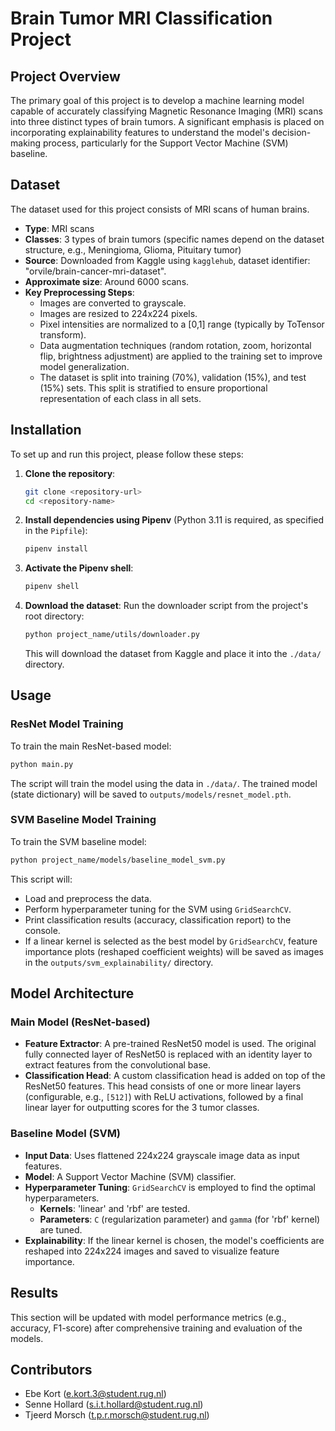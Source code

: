 # Brain Tumor MRI Classification Project

## Project Overview

The primary goal of this project is to develop a machine learning model capable of accurately classifying Magnetic Resonance Imaging (MRI) scans into three distinct types of brain tumors. A significant emphasis is placed on incorporating explainability features to understand the model's decision-making process, particularly for the Support Vector Machine (SVM) baseline.

## Dataset

The dataset used for this project consists of MRI scans of human brains.

*   **Type**: MRI scans
*   **Classes**: 3 types of brain tumors (specific names depend on the dataset structure, e.g., Meningioma, Glioma, Pituitary tumor)
*   **Source**: Downloaded from Kaggle using `kagglehub`, dataset identifier: "orvile/brain-cancer-mri-dataset".
*   **Approximate size**: Around 6000 scans.
*   **Key Preprocessing Steps**:
    *   Images are converted to grayscale.
    *   Images are resized to 224x224 pixels.
    *   Pixel intensities are normalized to a [0,1] range (typically by ToTensor transform).
    *   Data augmentation techniques (random rotation, zoom, horizontal flip, brightness adjustment) are applied to the training set to improve model generalization.
    *   The dataset is split into training (70%), validation (15%), and test (15%) sets. This split is stratified to ensure proportional representation of each class in all sets.

## Installation

To set up and run this project, please follow these steps:

1.  **Clone the repository**:
    ```bash
    git clone <repository-url>
    cd <repository-name>
    ```

2.  **Install dependencies using Pipenv** (Python 3.11 is required, as specified in the `Pipfile`):
    ```bash
    pipenv install
    ```

3.  **Activate the Pipenv shell**:
    ```bash
    pipenv shell
    ```

4.  **Download the dataset**:
    Run the downloader script from the project's root directory:
    ```bash
    python project_name/utils/downloader.py
    ```
    This will download the dataset from Kaggle and place it into the `./data/` directory.

## Usage

### ResNet Model Training

To train the main ResNet-based model:

```bash
python main.py
```

The script will train the model using the data in `./data/`. The trained model (state dictionary) will be saved to `outputs/models/resnet_model.pth`.

### SVM Baseline Model Training

To train the SVM baseline model:

```bash
python project_name/models/baseline_model_svm.py
```

This script will:
*   Load and preprocess the data.
*   Perform hyperparameter tuning for the SVM using `GridSearchCV`.
*   Print classification results (accuracy, classification report) to the console.
*   If a linear kernel is selected as the best model by `GridSearchCV`, feature importance plots (reshaped coefficient weights) will be saved as images in the `outputs/svm_explainability/` directory.

## Model Architecture

### Main Model (ResNet-based)

*   **Feature Extractor**: A pre-trained ResNet50 model is used. The original fully connected layer of ResNet50 is replaced with an identity layer to extract features from the convolutional base.
*   **Classification Head**: A custom classification head is added on top of the ResNet50 features. This head consists of one or more linear layers (configurable, e.g., `[512]`) with ReLU activations, followed by a final linear layer for outputting scores for the 3 tumor classes.

### Baseline Model (SVM)

*   **Input Data**: Uses flattened 224x224 grayscale image data as input features.
*   **Model**: A Support Vector Machine (SVM) classifier.
*   **Hyperparameter Tuning**: `GridSearchCV` is employed to find the optimal hyperparameters.
    *   **Kernels**: 'linear' and 'rbf' are tested.
    *   **Parameters**: `C` (regularization parameter) and `gamma` (for 'rbf' kernel) are tuned.
*   **Explainability**: If the linear kernel is chosen, the model's coefficients are reshaped into 224x224 images and saved to visualize feature importance.

## Results

This section will be updated with model performance metrics (e.g., accuracy, F1-score) after comprehensive training and evaluation of the models.

## Contributors

*   Ebe Kort (e.kort.3@student.rug.nl)
*   Senne Hollard (s.i.t.hollard@student.rug.nl)
*   Tjeerd Morsch (t.p.r.morsch@student.rug.nl)
